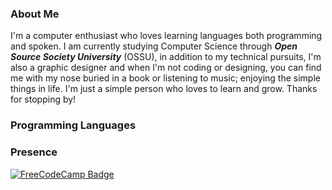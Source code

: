 ### **About Me**



I'm a computer enthusiast who loves learning languages both programming and spoken. I am currently studying Computer Science through ***Open Source Society University*** (OSSU), in addition to my technical pursuits, I'm also a graphic designer and when I'm not coding or designing, you can find me with my nose buried in a book or listening to music; enjoying the simple things in life. I'm just a simple person who loves to learn and grow. Thanks for stopping by!



### **Programming Languages**






### **Presence**


[![FreeCodeCamp Badge](https://img.shields.io/badge/FreeCodeCamp-0A0A23?logo=freeCodeCamp&style=for-the-badge)](https://www.freecodecamp.org/aevanjohnn)




<!--
**aevanjohnn/aevanjohnn** is a ✨ _special_ ✨ repository because its `README.md` (this file) appears on your GitHub profile.

Here are some ideas to get you started:

- 🔭 I’m currently working on ...
- 🌱 I’m currently learning ...
- 👯 I’m looking to collaborate on ...
- 🤔 I’m looking for help with ...
- 💬 Ask me about ...
- 📫 How to reach me: ...
- 😄 Pronouns: ...
- ⚡ Fun fact: ...
-->
